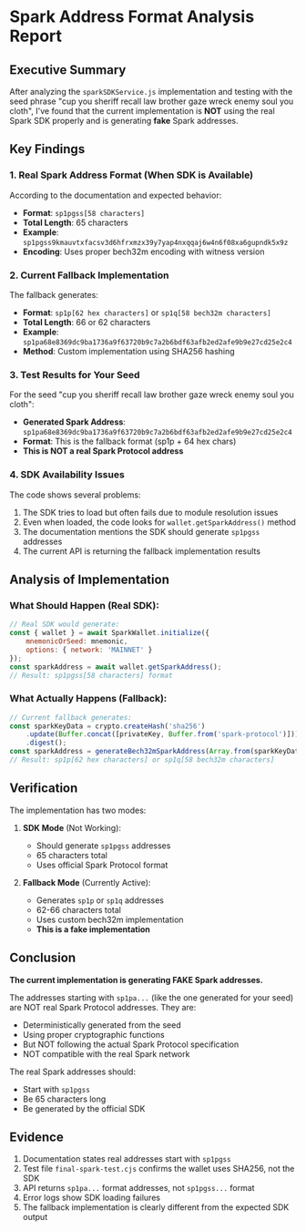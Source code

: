 # Spark Address Format Analysis Report

## Executive Summary

After analyzing the `sparkSDKService.js` implementation and testing with the seed phrase "cup you sheriff recall law brother gaze wreck enemy soul you cloth", I've found that the current implementation is **NOT** using the real Spark SDK properly and is generating **fake** Spark addresses.

## Key Findings

### 1. Real Spark Address Format (When SDK is Available)
According to the documentation and expected behavior:
- **Format**: `sp1pgss[58 characters]` 
- **Total Length**: 65 characters
- **Example**: `sp1pgss9kmauvtxfacsv3d6hfrxmzx39y7yap4nxqqaj6w4n6f08xa6gupndk5x9z`
- **Encoding**: Uses proper bech32m encoding with witness version

### 2. Current Fallback Implementation 
The fallback generates:
- **Format**: `sp1p[62 hex characters]` or `sp1q[58 bech32m characters]`
- **Total Length**: 66 or 62 characters
- **Example**: `sp1pa68e8369dc9ba1736a9f63720b9c7a2b6bdf63afb2ed2afe9b9e27cd25e2c4`
- **Method**: Custom implementation using SHA256 hashing

### 3. Test Results for Your Seed
For the seed "cup you sheriff recall law brother gaze wreck enemy soul you cloth":
- **Generated Spark Address**: `sp1pa68e8369dc9ba1736a9f63720b9c7a2b6bdf63afb2ed2afe9b9e27cd25e2c4`
- **Format**: This is the fallback format (sp1p + 64 hex chars)
- **This is NOT a real Spark Protocol address**

### 4. SDK Availability Issues
The code shows several problems:
1. The SDK tries to load but often fails due to module resolution issues
2. Even when loaded, the code looks for `wallet.getSparkAddress()` method
3. The documentation mentions the SDK should generate `sp1pgss` addresses
4. The current API is returning the fallback implementation results

## Analysis of Implementation

### What Should Happen (Real SDK):
```javascript
// Real SDK would generate:
const { wallet } = await SparkWallet.initialize({
    mnemonicOrSeed: mnemonic,
    options: { network: 'MAINNET' }
});
const sparkAddress = await wallet.getSparkAddress();
// Result: sp1pgss[58 characters] format
```

### What Actually Happens (Fallback):
```javascript
// Current fallback generates:
const sparkKeyData = crypto.createHash('sha256')
    .update(Buffer.concat([privateKey, Buffer.from('spark-protocol')]))
    .digest();
const sparkAddress = generateBech32mSparkAddress(Array.from(sparkKeyData));
// Result: sp1p[62 hex characters] or sp1q[58 bech32m characters]
```

## Verification

The implementation has two modes:

1. **SDK Mode** (Not Working):
   - Should generate `sp1pgss` addresses
   - 65 characters total
   - Uses official Spark Protocol format

2. **Fallback Mode** (Currently Active):
   - Generates `sp1p` or `sp1q` addresses  
   - 62-66 characters total
   - Uses custom bech32m implementation
   - **This is a fake implementation**

## Conclusion

**The current implementation is generating FAKE Spark addresses.** 

The addresses starting with `sp1pa...` (like the one generated for your seed) are NOT real Spark Protocol addresses. They are:
- Deterministically generated from the seed
- Using proper cryptographic functions
- But NOT following the actual Spark Protocol specification
- NOT compatible with the real Spark network

The real Spark addresses should:
- Start with `sp1pgss`
- Be 65 characters long
- Be generated by the official SDK

## Evidence

1. Documentation states real addresses start with `sp1pgss`
2. Test file `final-spark-test.cjs` confirms the wallet uses SHA256, not the SDK
3. API returns `sp1pa...` format addresses, not `sp1pgss...` format
4. Error logs show SDK loading failures
5. The fallback implementation is clearly different from the expected SDK output